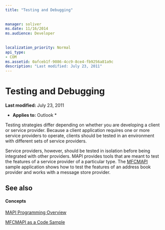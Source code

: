 ```yaml
---
title: "Testing and Debugging"
 
 
manager: soliver
ms.date: 11/16/2014
ms.audience: Developer
 
 
localization_priority: Normal
api_type:
- COM
ms.assetid: 0afceb1f-9086-4cc9-8ce4-fb9256a81a9c
description: "Last modified: July 23, 2011"
---
```


# Testing and Debugging

 **Last modified:** July 23, 2011 
  
 * **Applies to:** Outlook * 
  
Testing strategies differ depending on whether you are developing a client or service provider. Because a client application requires one or more service providers to operate, clients should be tested in an environment with different sets of service providers.
  
Service providers, however, should be tested in isolation before being integrated with other providers. MAPI provides tools that are meant to test the features of a service provider of a particular type. The [MFCMAPI](http://go.microsoft.com/fwlink/?LinkId=124154) sample application shows how to test the features of an address book provider and works with a message store provider. 
  
## See also

#### Concepts

[MAPI Programming Overview](mapi-programming-overview.md)
  
[MFCMAPI as a Code Sample](mfcmapi-as-a-code-sample.md)

